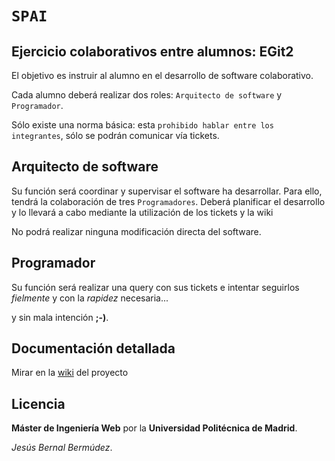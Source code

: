 # `SPAI`
## Ejercicio colaborativos entre alumnos: EGit2
El objetivo es instruir al alumno en el desarrollo de software colaborativo.

Cada alumno deberá realizar dos roles: `Arquitecto de software` y `Programador`.

Sólo existe una norma básica: esta `prohibido hablar entre los integrantes`, sólo se podrán comunicar vía tickets.

## Arquitecto de software
Su función será coordinar y supervisar el software ha desarrollar.
Para ello, tendrá la colaboración de tres `Programadores`.
Deberá planificar el desarrollo y lo llevará a cabo mediante la utilización de los tickets y la wiki

No podrá realizar ninguna modificación directa del software.

## Programador
Su función será realizar una query con sus tickets e intentar seguirlos *fielmente* y con la *rapidez* necesaria...

y sin mala intención **;-)**.

## Documentación detallada
Mirar en la [wiki][] del proyecto

## Licencia
**Máster de Ingeniería Web** por la **Universidad Politécnica de Madrid**.

*Jesús Bernal Bermúdez*.

[wiki]:https://github.com/miw-upm/EGit2/wiki
